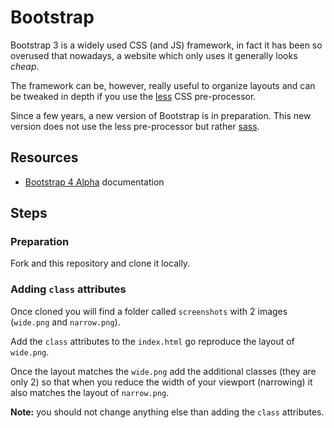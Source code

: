 # Bootstrap

Bootstrap 3 is a widely used CSS (and JS) framework, in fact it has been so overused that nowadays, a website which only uses it generally looks _cheap_.

The framework can be, however, really useful to organize layouts and can be tweaked in depth if you use the [less](http://lesscss.org/) CSS pre-processor.

Since a few years, a new version of Bootstrap is in preparation.
This new version does not use the less pre-processor but rather
[sass](http://sass-lang.com/).

## Resources

- [Bootstrap 4 Alpha](https://v4-alpha.getbootstrap.com/) documentation

## Steps

### Preparation

Fork and this repository and clone it locally.

### Adding `class` attributes

Once cloned you will find a folder called `screenshots` with 2 images (`wide.png` and `narrow.png`).

Add the `class` attributes to the `index.html` go reproduce the layout of `wide.png`.

Once the layout matches the `wide.png` add the additional classes (they are only 2) so that when you reduce the width of your viewport (narrowing) it also matches the layout of `narrow.png`.

__Note:__ you should not change anything else than adding the `class` attributes.
